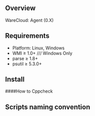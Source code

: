 ## Overview
WareCloud: Agent (0.X)

## Requirements

+ Platform: Linux, Windows
+ WMI ≥ 1.0+ /// Windows Only
+ parse ≥ 1.8+
+ psutil ≥ 5.3.0+



## Install

####How to Cppcheck

## Scripts naming convention

